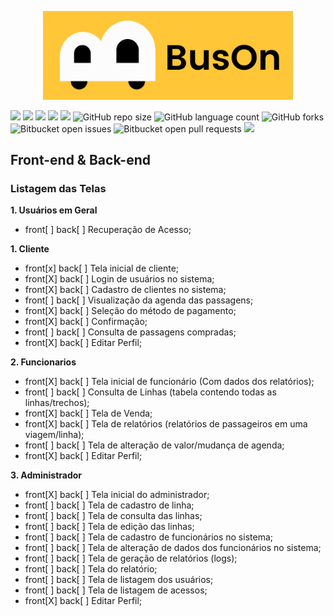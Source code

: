<p align="center"><img src="https://github.com/amandassa/BusOn/blob/Sistema/public/imagens/BusOn.png?raw=true" width="400"></p>




![](https://img.shields.io/github/last-commit/amandassa/BusOn?style=for-the-badge)
![](https://img.shields.io/github/contributors/amandassa/BusOn?style=for-the-badge)
![](https://img.shields.io/github/commit-activity/w/amandassa/BusOn?style=for-the-badge)
![](https://img.shields.io/tokei/lines/github/amandassa/BusOn?style=for-the-badge)
![](https://img.shields.io/github/repo-size/amandassa/BusOn?label=size&style=for-the-badge)
![GitHub repo size](https://img.shields.io/github/repo-size/amandassa/BusOn?style=for-the-badge)
![GitHub language count](https://img.shields.io/github/languages/count/amandassa/BusOn?style=for-the-badge)
![GitHub forks](https://img.shields.io/github/forks/amandassa/BusOn?style=for-the-badge)
![Bitbucket open issues](https://img.shields.io/bitbucket/issues/amandassa/BusOn?style=for-the-badge)
![Bitbucket open pull requests](https://img.shields.io/bitbucket/pr-raw/amandassa/BusOn?style=for-the-badge)
![](https://img.shields.io/github/directory-file-count/amandassa/BusOn?style=for-the-badge)

<h2>Front-end & Back-end</h2>

<h3>Listagem das Telas</h3>

__1. Usuários em Geral__
- front[ ] back[ ] Recuperação de Acesso;

__1. Cliente__
- front[x] back[ ] Tela inicial de cliente;
- front[X] back[ ] Login de usuários no sistema;
- front[X] back[ ] Cadastro de clientes no sistema;
- front[ ] back[ ] Visualização da agenda das passagens;
- front[X] back[ ] Seleção do método de pagamento;
- front[X] back[ ] Confirmação;
- front[ ] back[ ] Consulta de passagens compradas;
- front[X] back[ ] Editar Perfil;

__2. Funcionarios__
- front[X] back[ ] Tela inicial de funcionário (Com dados dos relatórios);
- front[ ] back[ ] Consulta de Linhas (tabela contendo todas as linhas/trechos);
- front[X] back[ ] Tela de Venda;
- front[X] back[ ] Tela de relatórios (relatórios de passageiros em uma viagem/linha);
- front[ ] back[ ] Tela de alteração de valor/mudança de agenda;
- front[X] back[ ] Editar Perfil;

__3. Administrador__
- front[X] back[ ] Tela inicial do administrador;
- front[ ] back[ ] Tela de cadastro de linha;
- front[ ] back[ ] Tela de consulta das linhas;
- front[ ] back[ ] Tela de edição das linhas;
- front[ ] back[ ] Tela de cadastro de funcionários no sistema;
- front[ ] back[ ] Tela de alteração de dados dos funcionários no sistema;
- front[ ] back[ ] Tela de geração de relatórios (logs);
- front[ ] back[ ] Tela do relatório;
- front[ ] back[ ] Tela de listagem dos usuários;
- front[ ] back[ ] Tela de listagem de acessos;
- front[X] back[ ] Editar Perfil;


<!-- https://www.markdownguide.org/basic-syntax/#reference-style-links -->
[contributors-shield]: https://img.shields.io/github/contributors/othneildrew/Best-README-Template.svg?style=for-the-badge
[contributors-url]: https://github.com/amandassa/BusOn/contributors
[forks-shield]: https://img.shields.io/github/forks/othneildrew/Best-README-Template.svg?style=for-the-badge
[forks-url]: https://github.com/othneildrew/Best-README-Template/network/members
[stars-shield]: https://img.shields.io/github/stars/othneildrew/Best-README-Template.svg?style=for-the-badge
[stars-url]: https://github.com/othneildrew/Best-README-Template/stargazers
[issues-shield]: https://img.shields.io/github/issues/othneildrew/Best-README-Template.svg?style=for-the-badge
[issues-url]: https://github.com/othneildrew/Best-README-Template/issues
[license-shield]: https://img.shields.io/github/license/othneildrew/Best-README-Template.svg?style=for-the-badge
[license-url]: https://github.com/othneildrew/Best-README-Template/blob/master/LICENSE.txt
[linkedin-shield]: https://img.shields.io/badge/-LinkedIn-black.svg?style=for-the-badge&logo=linkedin&colorB=555
[linkedin-url]: https://linkedin.com/in/othneildrew
[product-screenshot]: images/screenshot.png
